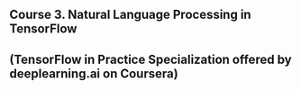 ## Course 3. Natural Language Processing in TensorFlow 
## (TensorFlow in Practice Specialization offered by deeplearning.ai on Coursera)
